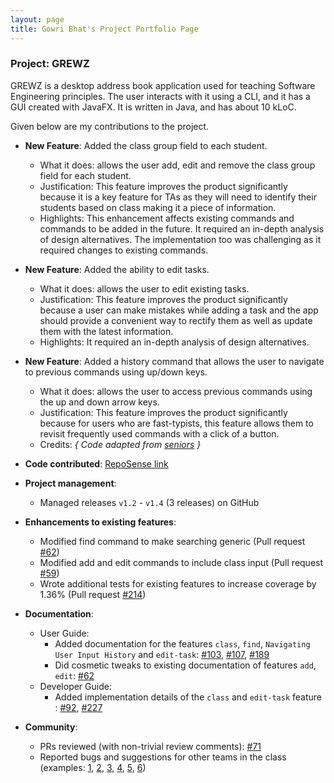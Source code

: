 ```yaml
---
layout: page
title: Gowri Bhat's Project Portfolio Page
---
```


### Project: GREWZ

GREWZ is a desktop address book application used for teaching Software Engineering principles. The user interacts with it using a CLI, and it has a GUI created with JavaFX. It is written in Java, and has about 10 kLoC.

Given below are my contributions to the project.

* **New Feature**: Added the class group field to each student.
  * What it does: allows the user add, edit and remove the class group field for each student.
  * Justification: This feature improves the product significantly because it is a key feature for TAs as they will need to identify their students based on class making it a piece of information.
  * Highlights: This enhancement affects existing commands and commands to be added in the future. It required an in-depth analysis of design alternatives. The implementation too was challenging as it required changes to existing commands.
  
* **New Feature**: Added the ability to edit tasks.
  * What it does: allows the user to edit existing tasks.
  * Justification: This feature improves the product significantly because a user can make mistakes while adding a task and the app should provide a convenient way to rectify them as well as update them with the latest information.
  * Highlights: It required an in-depth analysis of design alternatives.

* **New Feature**: Added a history command that allows the user to navigate to previous commands using up/down keys.
    * What it does: allows the user to access previous commands using the up and down arrow keys.
    * Justification: This feature improves the product significantly because for users who are fast-typists, this feature allows them to revisit frequently used commands with a click of a button.
    * Credits: *{ Code adapted from [seniors](https://github.com/AY2122S2-CS2103T-W13-3/tp) }*

* **Code contributed**: [RepoSense link](https://nus-cs2103-ay2223s1.github.io/tp-dashboard/?search=gowribhat&breakdown=true&sort=groupTitle&sortWithin=title&since=2022-09-16&timeframe=commit&mergegroup=&groupSelect=groupByRepos&checkedFileTypes=docs~functional-code~test-code~other)

* **Project management**:
    * Managed releases `v1.2` - `v1.4` (3 releases) on GitHub

* **Enhancements to existing features**:
    * Modified find command to make searching generic (Pull request [\#62](https://github.com/AY2223S1-CS2103T-W12-4/tp/pull/62))
    * Modified add and edit commands to include class input (Pull request [\#59](https://github.com/AY2223S1-CS2103T-W12-4/tp/pull/59))
    * Wrote additional tests for existing features to increase coverage by 1.36% (Pull request [\#214](https://github.com/AY2223S1-CS2103T-W12-4/tp/pull/214))

* **Documentation**:
    * User Guide:
        * Added documentation for the features `class`, `find`, `Navigating User Input History` and `edit-task`: [\#103](https://github.com/AY2223S1-CS2103T-W12-4/tp/pull/103), [\#107](https://github.com/AY2223S1-CS2103T-W12-4/tp/pull/107), [\#189](https://github.com/AY2223S1-CS2103T-W12-4/tp/pull/189)
        * Did cosmetic tweaks to existing documentation of features `add`, `edit`: [\#62](https://github.com/AY2223S1-CS2103T-W12-4/tp/pull/62)
    * Developer Guide:
        * Added implementation details of the `class` and `edit-task` feature : [\#92](https://github.com/AY2223S1-CS2103T-W12-4/tp/pull/92), [\#227](https://github.com/AY2223S1-CS2103T-W12-4/tp/pull/227)

* **Community**:
    * PRs reviewed (with non-trivial review comments): [\#71](https://github.com/AY2223S1-CS2103T-W12-4/tp/pull/71)
    * Reported bugs and suggestions for other teams in the class (examples: [1](https://github.com/AY2223S1-CS2103T-T09-4/tp/issues/270), [2](https://github.com/AY2223S1-CS2103T-T09-4/tp/issues/269), [3](https://github.com/AY2223S1-CS2103T-T09-4/tp/issues/268), [4](https://github.com/AY2223S1-CS2103T-T09-4/tp/issues/252), [5](https://github.com/AY2223S1-CS2103T-T09-4/tp/issues/243), [6](https://github.com/AY2223S1-CS2103T-T09-4/tp/issues/264))
